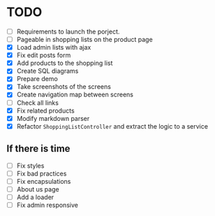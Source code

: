 # TODO

- [ ] Requirements to launch the porject.
- [ ] Pageable in shopping lists on the product page
- [x] Load admin lists with ajax
- [X] Fix edit posts form
- [X] Add products to the shopping list
- [X] Create SQL diagrams
- [X] Prepare demo
- [X] Take screenshots of the screens
- [X] Create navigation map between screens
- [ ] Check all links
- [X] Fix related products
- [X] Modify markdown parser
- [X] Refactor `ShoppingListController` and extract the logic to a service

## If there is time
- [ ] Fix styles
- [ ] Fix bad practices
- [ ] Fix encapsulations
- [ ] About us page
- [ ] Add a loader
- [ ] Fix admin responsive